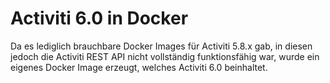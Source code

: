 # Activiti 6.0 in Docker

Da es lediglich brauchbare Docker Images für Activiti 5.8.x gab, in diesen jedoch die Activiti REST API nicht vollständig funktionsfähig war, wurde ein eigenes Docker Image erzeugt, welches Activiti 6.0 beinhaltet.



